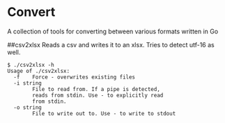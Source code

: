 # Convert
A collection of tools for converting between various formats written in Go

##csv2xlsx
Reads a csv and writes it to an xlsx. Tries to detect utf-16 as well.
```
$ ./csv2xlsx -h
Usage of ./csv2xlsx:
  -f    Force - overwrites existing files
  -i string
        File to read from. If a pipe is detected,
        reads from stdin. Use - to explicitly read
        from stdin.
  -o string
        File to write out to. Use - to write to stdout
```
